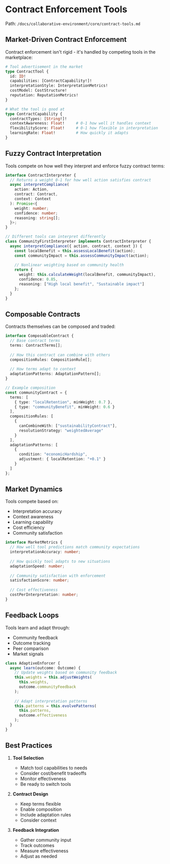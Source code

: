 # Contract Enforcement Tools

Path: `/docs/collaborative-environment/core/contract-tools.md`

## Market-Driven Contract Enforcement

Contract enforcement isn't rigid - it's handled by competing tools in the marketplace:

```graphql
# Tool advertisement in the market
type ContractTool {
  id: ID!
  capabilities: [ContractCapability!]!
  interpretationStyle: InterpretationMetrics!
  costModel: CostStructure!
  reputation: ReputationMetrics!
}

# What the tool is good at
type ContractCapability {
  contractTypes: [String!]!
  contextAwareness: Float!     # 0-1 how well it handles context
  flexibilityScore: Float!     # 0-1 how flexible in interpretation
  learningRate: Float!         # How quickly it adapts
}
```

## Fuzzy Contract Interpretation

Tools compete on how well they interpret and enforce fuzzy contract terms:

```typescript
interface ContractInterpreter {
  // Returns a weight 0-1 for how well action satisfies contract
  async interpretCompliance(
    action: Action,
    contract: Contract,
    context: Context
  ): Promise<{
    weight: number;
    confidence: number;
    reasoning: string[];
  }>;
}

// Different tools can interpret differently
class CommunityFirstInterpreter implements ContractInterpreter {
  async interpretCompliance({ action, contract, context }) {
    const localBenefit = this.assessLocalBenefit(action);
    const communityImpact = this.assessCommunityImpact(action);
    
    // Nonlinear weighting based on community health
    return {
      weight: this.calculateWeight(localBenefit, communityImpact),
      confidence: 0.85,
      reasoning: ["High local benefit", "Sustainable impact"]
    };
  }
}
```

## Composable Contracts

Contracts themselves can be composed and traded:

```typescript
interface ComposableContract {
  // Base contract terms
  terms: ContractTerms[];
  
  // How this contract can combine with others
  compositionRules: CompositionRule[];
  
  // How terms adapt to context
  adaptationPatterns: AdaptationPattern[];
}

// Example composition
const communityContract = {
  terms: [
    { type: "localRetention", minWeight: 0.7 },
    { type: "communityBenefit", minWeight: 0.6 }
  ],
  compositionRules: [
    { 
      canCombineWith: ["sustainabilityContract"],
      resolutionStrategy: "weightedAverage"
    }
  ],
  adaptationPatterns: [
    {
      condition: "economicHardship",
      adjustment: { localRetention: "+0.1" }
    }
  ]
};
```

## Market Dynamics

Tools compete based on:

- Interpretation accuracy
- Context awareness
- Learning capability
- Cost efficiency
- Community satisfaction

```typescript
interface MarketMetrics {
  // How well tool predictions match community expectations
  interpretationAccuracy: number;
  
  // How quickly tool adapts to new situations
  adaptationSpeed: number;
  
  // Community satisfaction with enforcement
  satisfactionScore: number;
  
  // Cost effectiveness
  costPerInterpretation: number;
}
```

## Feedback Loops

Tools learn and adapt through:

- Community feedback
- Outcome tracking
- Peer comparison
- Market signals

```typescript
class AdaptiveEnforcer {
  async learn(outcome: Outcome) {
    // Update weights based on community feedback
    this.weights = this.adjustWeights(
      this.weights,
      outcome.communityFeedback
    );
    
    // Adapt interpretation patterns
    this.patterns = this.evolvePatterns(
      this.patterns,
      outcome.effectiveness
    );
  }
}
```

## Best Practices

1. **Tool Selection**
    - Match tool capabilities to needs
    - Consider cost/benefit tradeoffs
    - Monitor effectiveness
    - Be ready to switch tools

2. **Contract Design**
    - Keep terms flexible
    - Enable composition
    - Include adaptation rules
    - Consider context

3. **Feedback Integration**
    - Gather community input
    - Track outcomes
    - Measure effectiveness
    - Adjust as needed